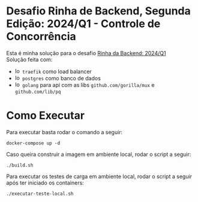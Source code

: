 # Desafio Rinha de Backend, Segunda Edição: 2024/Q1 - Controle de Concorrência
Esta é minha solução para o desafio [Rinha da Backend: 2024/Q1](https://github.com/zanfranceschi/rinha-de-backend-2024-q1) <br />
Solução feita com:
- <img src="https://upload.wikimedia.org/wikipedia/commons/1/1e/Traefik_Logo.svg" alt="logo traefik" width="15" height="auto">  `traefik` como load balancer
- <img src="https://upload.wikimedia.org/wikipedia/commons/2/29/Postgresql_elephant.svg" alt="logo postgres" width="15" height="auto"> `postgres` como banco de dados
- <img src="https://upload.wikimedia.org/wikipedia/commons/0/05/Go_Logo_Blue.svg" alt="logo golang" width="15" height="auto"> `golang` para api com as libs `github.com/gorilla/mux` e `github.com/lib/pq`

# Como Executar
Para executar basta rodar o comando a seguir:
```shell
docker-compose up -d
```

Caso queira construir a imagem em ambiente local, rodar o script a seguir:
```shell
./build.sh
```

Para executar os testes de carga em ambiente local, rodar o script a seguir após ter iniciado os containers:
```shell
./executar-teste-local.sh
```